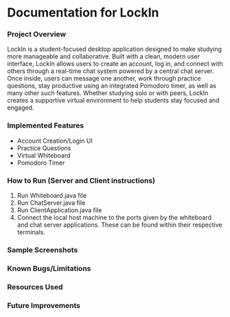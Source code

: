 # Documentation for LockIn
### Project Overview
LockIn is a student-focused desktop application designed to make studying more manageable and collaborative. Built with a clean, modern user interface, LockIn allows users to create an account, log in, and connect with others through a real-time chat system powered by a central chat server. Once inside, users can message one another, work through practice questions, stay productive using an integrated Pomodoro timer, as well as many other such features. Whether studying solo or with peers, LockIn creates a supportive virtual environment to help students stay focused and engaged.

### Implemented Features
- Account Creation/Login UI
- Practice Questions
- Virtual Whiteboard
- Pomodoro Timer

### How to Run (Server and Client instructions)
1. Run Whiteboard.java file
2. Run ChatServer.java file
3. Run ClientApplication.java file
4. Connect the local host machine to the ports given by the whiteboard and chat server applications. These can be found within their respective terminals.
   
### Sample Screenshots

### Known Bugs/Limitations

### Resources Used

### Future Improvements
